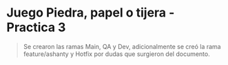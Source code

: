 # Juego Piedra, papel o tijera - Practica 3

> Se crearon las ramas Main, QA y Dev, adicionalmente se creó la rama feature/ashanty y Hotfix por dudas que surgieron del documento.
